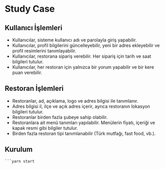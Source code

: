 # Study Case

## Kullanıcı İşlemleri

- Kullanıcılar, sisteme kullanıcı adı ve parolayla giriş yapabilir.
- Kullanıcılar, profil bilgilerini güncelleyebilir, yeni bir adres ekleyebilir ve profil resimlerini tanımlayabilir.
- Kullanıcılar, restorana sipariş verebilir. Her sipariş için tarih ve saat bilgileri tutulur.
- Kullanıcılar, her restoran için yalnızca bir yorum yapabilir ve bir kere puan verebilir.

## Restoran İşlemleri

- Restoranlar, ad, açıklama, logo ve adres bilgisi ile tanımlanır.
- Adres bilgisi il, ilçe ve açık adres içerir, ayrıca restoranın lokasyon bilgileri tutulur.
- Restoranlar birden fazla şubeye sahip olabilir.
- Restoranlara ait menü tanımları yapılabilir. Menülerin fiyatı, içeriği ve kapak resmi gibi bilgiler tutulur.
- Birden fazla restoran tipi tanımlanabilir (Türk mutfağı, fast food, vb.).



## Kurulum



   ```yarn install
   ```yarn start
